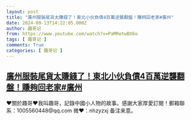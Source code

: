 ```yaml
---
layout: post
title: "廣州服裝尾貨太賺錢了！東北小伙負債4百萬逆襲翻盤！賺夠回老家#廣州"
date: 2024-09-13T14:22:05.000Z
author: 趣哥记
from: https://www.youtube.com/watch?v=PaMRetwBX6o
tags: [ 趣哥记 ]
comments: True
categories: [ 趣哥记 ]
---
```

<!--1726237325000-->
[廣州服裝尾貨太賺錢了！東北小伙負債4百萬逆襲翻盤！賺夠回老家#廣州](https://www.youtube.com/watch?v=PaMRetwBX6o)
------

<div>
♥關於趣哥♥我叫趣哥，記錄中國小人物的故事。感謝大家厚愛訂閱！郵箱聯系：1005560448@qq.com 微❤：nhzyzxj 备注来意。
</div>
